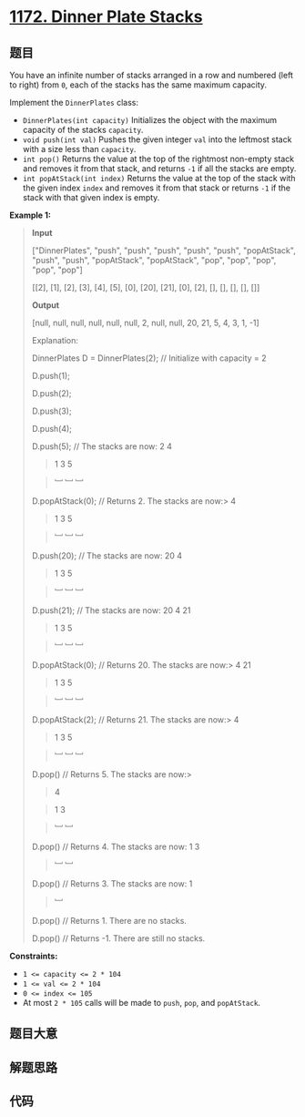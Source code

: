 # [1172. Dinner Plate Stacks](https://leetcode.com/problems/dinner-plate-stacks/)

## 题目

You have an infinite number of stacks arranged in a row and numbered (left to
right) from `0`, each of the stacks has the same maximum capacity.

Implement the `DinnerPlates` class:

- `DinnerPlates(int capacity)` Initializes the object with the maximum capacity of the stacks `capacity`.
- `void push(int val)` Pushes the given integer `val` into the leftmost stack with a size less than `capacity`.
- `int pop()` Returns the value at the top of the rightmost non-empty stack and removes it from that stack, and returns `-1` if all the stacks are empty.
- `int popAtStack(int index)` Returns the value at the top of the stack with the given index `index` and removes it from that stack or returns `-1` if the stack with that given index is empty.

**Example 1:**

> **Input**
>
> ["DinnerPlates", "push", "push", "push", "push", "push", "popAtStack", "push", "push", "popAtStack", "popAtStack", "pop", "pop", "pop", "pop", "pop"]
>
> [[2], [1], [2], [3], [4], [5], [0], [20], [21], [0], [2], [], [], [], [], []]
>
> **Output**
>
> [null, null, null, null, null, null, 2, null, null, 20, 21, 5, 4, 3, 1, -1]
>
> Explanation:
>
> DinnerPlates D = DinnerPlates(2); // Initialize with capacity = 2
>
> D.push(1);
>
> D.push(2);
>
> D.push(3);
>
> D.push(4);
>
> D.push(5); // The stacks are now: 2 4
>
> > 1 3 5
>
> > ﹈ ﹈ ﹈
>
> D.popAtStack(0); // Returns 2. The stacks are now:>
> 4
>
> > 1 3 5
>
> > ﹈ ﹈ ﹈
>
> D.push(20); // The stacks are now: 20 4
>
> > 1 3 5
>
> > ﹈ ﹈ ﹈
>
> D.push(21); // The stacks are now: 20 4 21
>
> > 1 3 5
>
> > ﹈ ﹈ ﹈
>
> D.popAtStack(0); // Returns 20. The stacks are now:>
> 4 21
>
> > 1 3 5
>
> > ﹈ ﹈ ﹈
>
> D.popAtStack(2); // Returns 21. The stacks are now:>
> 4
>
> > 1 3 5
>
> > ﹈ ﹈ ﹈
>
> D.pop() // Returns 5. The stacks are now:>
>
> > 4
>
> > 1 3
>
> > ﹈ ﹈
>
> D.pop() // Returns 4. The stacks are now: 1 3
>
> > ﹈ ﹈
>
> D.pop() // Returns 3. The stacks are now: 1
>
> > ﹈
>
> D.pop() // Returns 1. There are no stacks.
>
> D.pop() // Returns -1. There are still no stacks.

**Constraints:**

- `1 <= capacity <= 2 * 104`
- `1 <= val <= 2 * 104`
- `0 <= index <= 105`
- At most `2 * 105` calls will be made to `push`, `pop`, and `popAtStack`.

## 题目大意

## 解题思路

## 代码

```javascript

```


